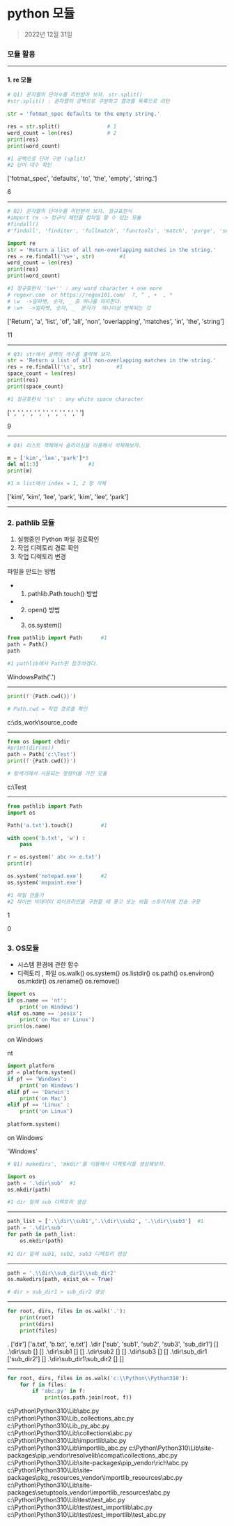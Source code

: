# python 모듈
> 2022년 12월 31일

### 모듈 활용

***

#### 1. re 모듈

```python
# Q1) 문자열의 단어수를 리턴받아 보자. str.split()
#str.split() : 문자열의 공백으로 구분하고 결과를 목록으로 리턴

str = 'fotmat_spec defaults to the empty string.'

res = str.split()               # 1
word_count = len(res)           # 2
print(res)
print(word_count)

#1 공백으로 단어 구분 (split)
#2 단어 대수 확인
```
['fotmat_spec', 'defaults', 'to', 'the', 'empty', 'string.']

6
***

```python
# Q2) 문자열의 단어수를 리턴받아 보자. 정규표현식
#import re -> 정규식 패턴을 컴파일 할 수 있는 모듈
#findall()
#'findall', 'finditer', 'fullmatch', 'functools', 'match', 'purge', 'search', 'split'

import re
str = 'Return a list of all non-overlapping matches in the string.'
res = re.findall('\w+', str)        #1
word_count = len(res)
print(res)
print(word_count)

#1 정규표현식 '\w+'' : any word character + one more
# regexr.com  or https://regex101.com/  ?, ^ , +  , * 
# \w  ->알파벳, 숫자, _ 중 하나를 의미한다.  
# \w+  ->알파벳, 숫자, _  문자가  하나이상 반복되는 것 
```
['Return', 'a', 'list', 'of', 'all', 'non', 'overlapping', 'matches', 'in', 'the', 'string']

11

***

```python
# Q3) str에서 공백의 개수를 출력해 보자.
str = 'Return a list of all non-overlapping matches in the string.'
res = re.findall('\s', str)        #1
space_count = len(res)
print(res)
print(space_count)

#1 정규표현식 '\s' : any white space character
```
[' ', ' ', ' ', ' ', ' ', ' ', ' ', ' ', ' ']

9

***
```python
# Q4) 리스트 객체에서 슬라이싱을 이용해서 삭제해보자.

m = ['kim','lee','park']*3
del m[1:3]                #1
print(m)

#1 m list에서 index = 1, 2 항 삭제
```
['kim', 'kim', 'lee', 'park', 'kim', 'lee', 'park']

***

### 2. pathlib 모듈 
1) 실행중인 Python 파일 경로확인  
2) 작업 디렉토리 경로 확인  
3) 작업 디렉토리 변경  

파일을 만드는 방법

- 1) pathlib.Path.touch() 방법
- 2) open() 방법 
- 3) os.system()

```python
from pathlib import Path      #1
path = Path()
path

#1 pathlib에서 Path만 참조하겠다.
```
WindowsPath('.')

***

```python
print(f'{Path.cwd()}')

# Path.cwd = 작업 경로를 확인
```
c:\ds_work\source_code

***

```python
from os import chdir
#print(dir(os))
path = Path('c:\Test')
print(f'{Path.cwd()}')

# 탐색기에서 사용되는 명령어를 가진 모듈
```
c:\Test

***

```python
from pathlib import Path
import os

Path('a.txt').touch()         #1

with open('b.txt', 'w') :
    pass

r = os.system(' abc >> e.txt')
print(r)

os.system('notepad.exe')      #2
os.system('mspaint.exe')

#1 파일 만들기
#2 파이썬 빅데이터 파이프라인을 구현할 때 몽고 또는 하둡 스토리지에 전송 구문
```
1

0

### 3. OS모듈
- 시스템 환경에  관한 함수  
- 디렉토리 , 파일 
os.walk() 
os.system() 
os.listdir()
os.path() 
os.environ() 
os.mkdir()
os.rename() 
os.remove() 

```python
import os
if os.name == 'nt':
    print('on Windows')
elif os.name == 'posix':
    print('on Mac or Linux')
print(os.name)
```
on Windows

nt

```python
import platform
pf = platform.system()
if pf == 'Windows':
    print('on Windows')
elif pf == 'Darwin':
    print('on Mac')
elif pf == 'Linux' :
    print('on Linux')
    
platform.system()

```

on Windows

'Windows'

```python
# Q1) makedirs', 'mkdir'를 이용해서 디렉토리를 생성해보자.  

import os
path = '.\dir\sub'  #1
os.mkdir(path)

#1 dir 밑에 sub 디렉토리 생성
```
***

```python
path_list = ['.\\dir\\sub1','.\\dir\\sub2', '.\\dir\\sub3']  #1
path = '.\dir\sub'
for path in path_list:
    os.mkdir(path) 
    
#1 dir 밑에 sub1, sub2, sub3 디렉토리 생성
```

***

```python
path = '.\\dir\\sub_dir1\\sub_dir2'
os.makedirs(path, exist_ok = True)

# dir > sub_dir1 > sub_dir2 생성
```

***

```python
for root, dirs, files in os.walk('.'):
    print(root)
    print(dirs)
    print(files)
```
.
['dir']
['a.txt', 'b.txt', 'e.txt']
.\dir
['sub', 'sub1', 'sub2', 'sub3', 'sub_dir1']
[]
.\dir\sub
[]
[]
.\dir\sub1
[]
[]
.\dir\sub2
[]
[]
.\dir\sub3
[]
[]
.\dir\sub_dir1
['sub_dir2']
[]
.\dir\sub_dir1\sub_dir2
[]
[]

***

```python
for root, dirs, files in os.walk('c:\\Python\\Python310'):
    for f in files:
        if 'abc.py' in f:
            print(os.path.join(root, f))
```

c:\Python\Python310\Lib\abc.py
c:\Python\Python310\Lib\_collections_abc.py
c:\Python\Python310\Lib\_py_abc.py
c:\Python\Python310\Lib\collections\abc.py
c:\Python\Python310\Lib\importlib\abc.py
c:\Python\Python310\Lib\importlib\_abc.py
c:\Python\Python310\Lib\site-packages\pip\_vendor\resolvelib\compat\collections_abc.py
c:\Python\Python310\Lib\site-packages\pip\_vendor\rich\abc.py
c:\Python\Python310\Lib\site-packages\pkg_resources\_vendor\importlib_resources\abc.py
c:\Python\Python310\Lib\site-packages\setuptools\_vendor\importlib_resources\abc.py
c:\Python\Python310\Lib\test\test_abc.py
c:\Python\Python310\Lib\test\test_importlib\abc.py
c:\Python\Python310\Lib\test\test_importlib\test_abc.py
